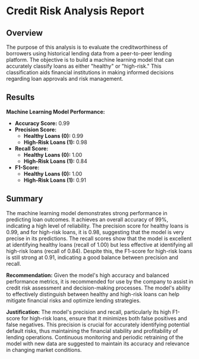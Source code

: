 # Credit Risk Analysis Report

## Overview

The purpose of this analysis is to evaluate the creditworthiness of borrowers using historical lending data from a peer-to-peer lending platform. The objective is to build a machine learning model that can accurately classify loans as either "healthy" or "high-risk." This classification aids financial institutions in making informed decisions regarding loan approvals and risk management.

## Results

**Machine Learning Model Performance:**

- **Accuracy Score:** 0.99
- **Precision Score:** 
  - **Healthy Loans (0):** 0.99
  - **High-Risk Loans (1):** 0.98
- **Recall Score:** 
  - **Healthy Loans (0):** 1.00
  - **High-Risk Loans (1):** 0.84
- **F1-Score:**
  - **Healthy Loans (0):** 1.00
  - **High-Risk Loans (1):** 0.91

## Summary

The machine learning model demonstrates strong performance in predicting loan outcomes. It achieves an overall accuracy of 99%, indicating a high level of reliability. The precision score for healthy loans is 0.99, and for high-risk loans, it is 0.98, suggesting that the model is very precise in its predictions. The recall scores show that the model is excellent at identifying healthy loans (recall of 1.00) but less effective at identifying all high-risk loans (recall of 0.84). Despite this, the F1-score for high-risk loans is still strong at 0.91, indicating a good balance between precision and recall.

**Recommendation:**
Given the model's high accuracy and balanced performance metrics, it is recommended for use by the company to assist in credit risk assessment and decision-making processes. The model's ability to effectively distinguish between healthy and high-risk loans can help mitigate financial risks and optimize lending strategies.

**Justification:**
The model's precision and recall, particularly its high F1-score for high-risk loans, ensure that it minimizes both false positives and false negatives. This precision is crucial for accurately identifying potential default risks, thus maintaining the financial stability and profitability of lending operations. Continuous monitoring and periodic retraining of the model with new data are suggested to maintain its accuracy and relevance in changing market conditions.
